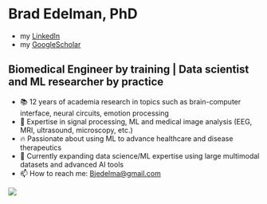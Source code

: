 # Brad Edelman, PhD

- my [LinkedIn](https://www.linkedin.com/in/bradley-edelman-583b6122/)
- my [GoogleScholar](https://scholar.google.com/citations?user=MmlZKs0AAAAJ&hl=en&oi=ao)

## Biomedical Engineer by training | Data scientist and ML researcher by practice

- 📚 12 years of academia research in topics such as brain-computer interface, neural circuits, emotion processing
- 🔭 Expertise in signal processing, ML and medical image analysis (EEG, MRI, ultrasound, microscopy, etc.)
- 🔥 Passionate about using ML to advance healthcare and disease therapeutics
- 🌱 Currently expanding data science/ML expertise using large multimodal datasets and advanced AI tools
- 📫 How to reach me: Bjedelma@gmail.com

![](https://komarev.com/ghpvc/?username=BradleyEdelman&color=blue)
